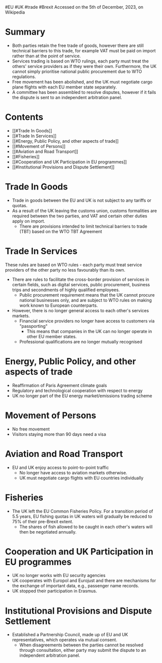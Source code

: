 #EU #UK #trade #Brexit
Accessed on the 5th of December, 2023, on Wikipedia
# Summary
- Both parties retain the free trade of goods, however there are still technical barriers to this trade, for example VAT must be paid on import rather than at the point of service.
- Services trading is based on WTO rulings, each party must treat the others' service providers as if they were their own. Furthermore, the UK cannot simply prioritise national public procurement due to WTO regulations.
- Free movement has been abolished, and the UK must negotiate cargo plane flights with each EU member state separately. 
- A committee has been assembled to resolve disputes, however if it fails the dispute is sent to an independent arbitration panel.
# Contents
- [[#Trade In Goods]]
- [[#Trade In Services]]
- [[#Energy, Public Policy, and other aspects of trade]]
- [[#Movement of Persons]]
- [[#Aviation and Road Transport]]
- [[#Fisheries]]
- [[#Cooperation and UK Participation in EU programmes]]
- [[#Institutional Provisions and Dispute Settlement]]
# Trade In Goods
- Trade in goods between the EU and UK is not subject to any tariffs or quotas.
- As a result of the UK leaving the customs union, customs formalities are required between the two parties, and VAT and certain other duties apply on import.
	- There are provisions intended to limit technical barriers to trade (TBT) based on the WTO TBT Agreement
# Trade In Services
These rules are based on WTO rules - each party must treat service providers of the other party no less favourably than its own.
- There are rules to facilitate the cross-border provision of services in certain fields, such as digital services, public procurement, business trips and secondments of highly qualified employees.
	- Public procurement requirement means that the UK cannot procure national businesses only, and are subject to WTO rules on making work known to European counterparts.
- However, there is no longer general access to each other's services markets.
	- Financial service providers no longer have access to customers via "passporting"
		- This means that companies in the UK can no longer operate in other EU member states.
	- Professional qualifications are no longer mutually recognised
# Energy, Public Policy, and other aspects of trade
- Reaffirmation of Paris Agreement climate goals
- Regulatory and technological cooperation with respect to energy
- UK no longer part of the EU energy market/emissions trading scheme
# Movement of Persons
- No free movement
- Visitors staying more than 90 days need a visa
# Aviation and Road Transport
- EU and UK enjoy access to point-to-point traffic
	- No longer have access to aviation markets otherwise.
	- UK must negotiate cargo flights with EU countries individually
# Fisheries
- The UK left the EU Common Fisheries Policy. For a transition period of 5.5 years, EU fishing quotas in UK waters will gradually be reduced to 75% of their pre-Brexit extent.
	- The shares of fish allowed to be caught in each other's waters will then be negotiated annually.
# Cooperation and UK Participation in EU programmes
- UK no longer works with EU security agencies
- UK cooperates with Europol and Eurojust and there are mechanisms for the exchange of important data, e.g., passenger name records.
- UK stopped their participation in Erasmus.
# Institutional Provisions and Dispute Settlement
- Established a Partnership Council, made up of EU and UK representatives, which operates via mutual consent.
	- When disagreements between the parties cannot be resolved through consultation, either party may submit the dispute to an independent arbitration panel.